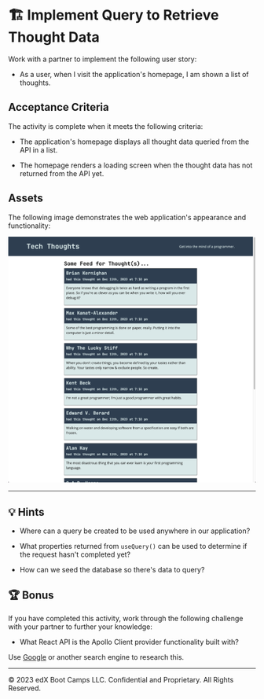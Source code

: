 # 🏗️ Implement Query to Retrieve Thought Data

Work with a partner to implement the following user story:

* As a user, when I visit the application's homepage, I am shown a list of thoughts.

## Acceptance Criteria

The activity is complete when it meets the following criteria:

* The application's homepage displays all thought data queried from the API in a list.

* The homepage renders a loading screen when the thought data has not returned from the API yet.

## Assets

The following image demonstrates the web application's appearance and functionality:

![The Tech Thoughts homepage displays a list of thoughts, who wrote them, and when they were created.](./Images/01-screenshot.png)

---

## 💡 Hints

* Where can a query be created to be used anywhere in our application?

* What properties returned from `useQuery()` can be used to determine if the request hasn't completed yet?

* How can we seed the database so there's data to query?

## 🏆 Bonus

If you have completed this activity, work through the following challenge with your partner to further your knowledge:

* What React API is the Apollo Client provider functionality built with?

Use [Google](https://www.google.com) or another search engine to research this.

---

© 2023 edX Boot Camps LLC. Confidential and Proprietary. All Rights Reserved.
